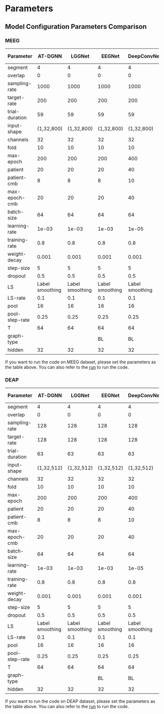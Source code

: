 # Parameters

## Model Configuration Parameters Comparison

### MEEG

| Parameter      | AT-DGNN         | LGGNet          | EEGNet          | DeepConvNet     | ShallowConvNet  | EEG-TCNet       | TSception       | TCNet-Fusion    | ATCNet          | DGCNN           |
|----------------|-----------------|-----------------|-----------------|-----------------|-----------------|-----------------|-----------------|-----------------|-----------------|-----------------|
| segment        | 4               | 4               | 4               | 4               | 4               | 4               | 4               | 4               | 4               | 4               |
| overlap        | 0               | 0               | 0               | 0               | 0               | 0               | 0               | 0               | 0               | 0               |
| sampling-rate  | 1000            | 1000            | 1000            | 1000            | 1000            | 1000            | 1000            | 1000            | 1000            | 1000            |
| target-rate    | 200             | 200             | 200             | 200             | 200             | 200             | 200             | 200             | 200             | 200             |
| trial-duration | 59              | 59              | 59              | 59              | 59              | 59              | 59              | 59              | 59              | 59              |
| input-shape    | (1,32,800)      | (1,32,800)      | (1,32,800)      | (1,32,800)      | (1,32,800)      | (1,32,800)      | (1,32,800)      | (1,32,800)      | (1,32,800)      | (1,32,800)      |
| channels       | 32              | 32              | 32              | 32              | 32              | 32              | 32              | 32              | 32              | 32              |
| fold           | 10              | 10              | 10              | 10              | 10              | 10              | 10              | 10              | 10              | 10              |
| max-epoch      | 200             | 200             | 200             | 400             | 400             | 200             | 200             | 200             | 400             | 400             |
| patient        | 20              | 20              | 20              | 40              | 20              | 20              | 20              | 20              | 40              | 40              |
| patient-cmb    | 8               | 8               | 8               | 10              | 8               | 8               | 8               | 8               | 20              | 20              |
| max-epoch-cmb  | 20              | 20              | 20              | 40              | 20              | 20              | 20              | 20              | 40              | 40              |
| batch-size     | 64              | 64              | 64              | 64              | 64              | 64              | 64              | 64              | 64              | 64              |
| learning-rate  | 1e-03           | 1e-03           | 1e-03           | 1e-05           | 1e-05           | 1e-03           | 1e-05           | 1e-05           | 1e-05           | 1e-04           |
| training-rate  | 0.8             | 0.8             | 0.8             | 0.8             | 0.8             | 0.8             | 0.8             | 0.8             | 0.8             | 0.8             |
| weight-decay   | 0.001           | 0.001           | 0.001           | 0.001           | 0.001           | 0.001           | 0.001           | 0.001           | 0.001           | 0.001           |
| step-size      | 5               | 5               | 5               | 5               | 5               | 5               | 5               | 5               | 5               | 5               |
| dropout        | 0.5             | 0.5             | 0.5             | 0.5             | 0.5             | 0.5             | 0.5             | 0.5             | 0.5             | 0.5             |
| LS             | Label smoothing | Label smoothing | Label smoothing | Label smoothing | Label smoothing | Label smoothing | Label smoothing | Label smoothing | Label smoothing | Label smoothing |
| LS-rate        | 0.1             | 0.1             | 0.1             | 0.1             | 0.1             | 0.1             | 0.1             | 0.1             | 0.1             | 0.1             |
| pool           | 16              | 16              | 16              | 16              | 16              | 16              | 16              | 16              | 16              | 16              |
| pool-step-rate | 0.25            | 0.25            | 0.25            | 0.25            | 0.25            | 0.25            | 0.25            | 0.25            | 0.25            | 0.25            |
| T              | 64              | 64              | 64              | 64              | 64              | 64              | 64              | 64              | 64              | 64              |
| graph-type     |                 |                 | BL              | BL              | BL              | BL              | BL              | BL              | BL              | BL              |
| hidden         | 32              | 32              | 32              | 32              | 32              | 32              | 32              | 32              | 32              | 32              |


If you want to run the code on MEEG dataset, please set the parameters as the table above. You can also refer to the [run](./run.md) to run the code.

### DEAP

| Parameter      | AT-DGNN         | LGGNet          | EEGNet          | DeepConvNet     | ShallowConvNet  | EEG-TCNet       | TSception       | TCNet-Fusion    | ATCNet          | DGCNN           |
|----------------|-----------------|-----------------|-----------------|-----------------|-----------------|-----------------|-----------------|-----------------|-----------------|-----------------|
| segment        | 4               | 4               | 4               | 4               | 4               | 4               | 4               | 4               | 4               | 4               |
| overlap        | 0               | 0               | 0               | 0               | 0               | 0               | 0               | 0               | 0               | 0               |
| sampling-rate  | 128             | 128             | 128             | 128             | 128             | 128             | 128             | 128             | 128             | 128             |
| target-rate    | 128             | 128             | 128             | 128             | 128             | 128             | 128             | 128             | 128             | 128             |
| trial-duration | 63              | 63              | 63              | 63              | 63              | 63              | 63              | 63              | 63              | 63              |
| input-shape    | (1,32,512)      | (1,32,512)      | (1,32,512)      | (1,32,512)      | (1,32,512)      | (1,32,512)      | (1,32,512)      | (1,32,512)      | (1,32,512)      | (1,32,512)      |
| channels       | 32              | 32              | 32              | 32              | 32              | 32              | 32              | 32              | 32              | 32              |
| fold           | 10              | 10              | 10              | 10              | 10              | 10              | 10              | 10              | 10              | 10              |
| max-epoch      | 200             | 200             | 200             | 400             | 400             | 200             | 200             | 200             | 400             | 400             |
| patient        | 20              | 20              | 20              | 40              | 20              | 20              | 20              | 20              | 40              | 40              |
| patient-cmb    | 8               | 8               | 8               | 10              | 8               | 8               | 8               | 8               | 20              | 20              |
| max-epoch-cmb  | 20              | 20              | 20              | 40              | 20              | 20              | 20              | 20              | 40              | 40              |
| batch-size     | 64              | 64              | 64              | 64              | 64              | 64              | 64              | 64              | 64              | 64              |
| learning-rate  | 1e-03           | 1e-03           | 1e-03           | 1e-05           | 1e-05           | 1e-03           | 1e-05           | 1e-05           | 1e-05           | 1e-04           |
| training-rate  | 0.8             | 0.8             | 0.8             | 0.8             | 0.8             | 0.8             | 0.8             | 0.8             | 0.8             | 0.8             |
| weight-decay   | 0.001           | 0.001           | 0.001           | 0.001           | 0.001           | 0.001           | 0.001           | 0.001           | 0.001           | 0.001           |
| step-size      | 5               | 5               | 5               | 5               | 5               | 5               | 5               | 5               | 5               | 5               |
| dropout        | 0.5             | 0.5             | 0.5             | 0.5             | 0.5             | 0.5             | 0.5             | 0.5             | 0.5             | 0.5             |
| LS             | Label smoothing | Label smoothing | Label smoothing | Label smoothing | Label smoothing | Label smoothing | Label smoothing | Label smoothing | Label smoothing | Label smoothing |
| LS-rate        | 0.1             | 0.1             | 0.1             | 0.1             | 0.1             | 0.1             | 0.1             | 0.1             | 0.1             | 0.1             |
| pool           | 16              | 16              | 16              | 16              | 16              | 16              | 16              | 16              | 16              | 16              |
| pool-step-rate | 0.25            | 0.25            | 0.25            | 0.25            | 0.25            | 0.25            | 0.25            | 0.25            | 0.25            | 0.25            |
| T              | 64              | 64              | 64              | 64              | 64              | 64              | 64              | 64              | 64              | 64              |
| graph-type     |                 |                 | BL              | BL              | BL              | BL              | BL              | BL              | BL              | BL              |
| hidden         | 32              | 32              | 32              | 32              | 32              | 32              | 32              | 32              | 32              | 32              |

If you want to run the code on DEAP dataset, please set the parameters as the table above. You can also refer to the [run](./run.md) to run the code.